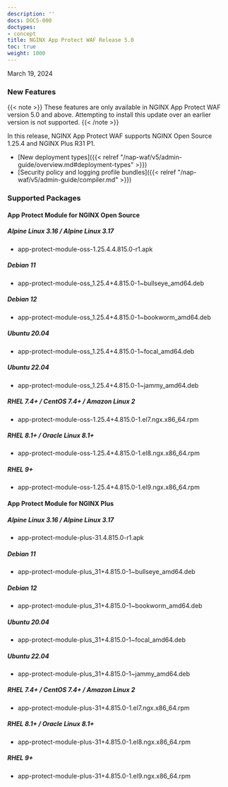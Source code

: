 ```yaml
---
description: ''
docs: DOCS-000
doctypes:
- concept
title: NGINX App Protect WAF Release 5.0
toc: true
weight: 1000
---
```


March 19, 2024

### New Features

{{< note >}}
These features are only available in NGINX App Protect WAF version 5.0 and above. Attempting to install this update over an earlier version is not supported.
{{< /note >}}

In this release, NGINX App Protect WAF supports NGINX Open Source 1.25.4 and NGINX Plus R31 P1.

- [New deployment types]({{< relref "/nap-waf/v5/admin-guide/overview.md#deployment-types" >}})
- [Security policy and logging profile bundles]({{< relref "/nap-waf/v5/admin-guide/compiler.md" >}})

### Supported Packages

#### App Protect Module for NGINX Open Source

##### Alpine Linux 3.16 / Alpine Linux 3.17

- app-protect-module-oss-1.25.4.4.815.0-r1.apk

##### Debian 11

- app-protect-module-oss_1.25.4+4.815.0-1~bullseye_amd64.deb

##### Debian 12

- app-protect-module-oss_1.25.4+4.815.0-1~bookworm_amd64.deb

##### Ubuntu 20.04

- app-protect-module-oss_1.25.4+4.815.0-1~focal_amd64.deb

##### Ubuntu 22.04

- app-protect-module-oss_1.25.4+4.815.0-1~jammy_amd64.deb

##### RHEL 7.4+ / CentOS 7.4+ / Amazon Linux 2

- app-protect-module-oss-1.25.4+4.815.0-1.el7.ngx.x86_64.rpm

##### RHEL 8.1+ / Oracle Linux 8.1+

- app-protect-module-oss-1.25.4+4.815.0-1.el8.ngx.x86_64.rpm

##### RHEL 9+

- app-protect-module-oss-1.25.4+4.815.0-1.el9.ngx.x86_64.rpm

#### App Protect Module for NGINX Plus

##### Alpine Linux 3.16 / Alpine Linux 3.17

- app-protect-module-plus-31.4.815.0-r1.apk

##### Debian 11

- app-protect-module-plus_31+4.815.0-1~bullseye_amd64.deb

##### Debian 12

- app-protect-module-plus_31+4.815.0-1~bookworm_amd64.deb

##### Ubuntu 20.04

- app-protect-module-plus_31+4.815.0-1~focal_amd64.deb

##### Ubuntu 22.04

- app-protect-module-plus_31+4.815.0-1~jammy_amd64.deb

##### RHEL 7.4+ / CentOS 7.4+ / Amazon Linux 2

- app-protect-module-plus-31+4.815.0-1.el7.ngx.x86_64.rpm

##### RHEL 8.1+ / Oracle Linux 8.1+

- app-protect-module-plus-31+4.815.0-1.el8.ngx.x86_64.rpm

##### RHEL 9+

- app-protect-module-plus-31+4.815.0-1.el9.ngx.x86_64.rpm
